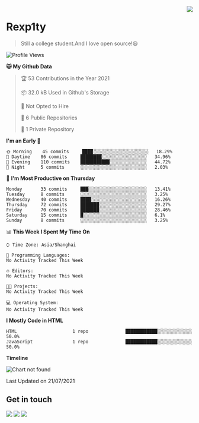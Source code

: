 <a href="#">
<img align="right" src="https://github-readme-stats.vercel.app/api?username=rexp1ty&show_icons=true&hide_border=true">
</a>

# Rexp1ty
> Still a college student.And I love open source!😃  

<!--START_SECTION:waka-->
![Profile Views](http://img.shields.io/badge/Profile%20Views-0-blue)

**🐱 My Github Data** 

> 🏆 53 Contributions in the Year 2021
 > 
> 📦 32.0 kB Used in Github's Storage 
 > 
> 🚫 Not Opted to Hire
 > 
> 📜 6 Public Repositories 
 > 
> 🔑 1 Private Repository 
 > 
**I'm an Early 🐤** 

```text
🌞 Morning    45 commits     ████░░░░░░░░░░░░░░░░░░░░░   18.29% 
🌆 Daytime    86 commits     ████████░░░░░░░░░░░░░░░░░   34.96% 
🌃 Evening    110 commits    ███████████░░░░░░░░░░░░░░   44.72% 
🌙 Night      5 commits      ░░░░░░░░░░░░░░░░░░░░░░░░░   2.03%

```
📅 **I'm Most Productive on Thursday** 

```text
Monday       33 commits     ███░░░░░░░░░░░░░░░░░░░░░░   13.41% 
Tuesday      8 commits      ░░░░░░░░░░░░░░░░░░░░░░░░░   3.25% 
Wednesday    40 commits     ████░░░░░░░░░░░░░░░░░░░░░   16.26% 
Thursday     72 commits     ███████░░░░░░░░░░░░░░░░░░   29.27% 
Friday       70 commits     ███████░░░░░░░░░░░░░░░░░░   28.46% 
Saturday     15 commits     █░░░░░░░░░░░░░░░░░░░░░░░░   6.1% 
Sunday       8 commits      ░░░░░░░░░░░░░░░░░░░░░░░░░   3.25%

```


📊 **This Week I Spent My Time On** 

```text
⌚︎ Time Zone: Asia/Shanghai

💬 Programming Languages: 
No Activity Tracked This Week

🔥 Editors: 
No Activity Tracked This Week

🐱‍💻 Projects: 
No Activity Tracked This Week

💻 Operating System: 
No Activity Tracked This Week

```

**I Mostly Code in HTML** 

```text
HTML                     1 repo              ████████████░░░░░░░░░░░░░   50.0% 
JavaScript               1 repo              ████████████░░░░░░░░░░░░░   50.0%

```


**Timeline**

![Chart not found](https://raw.githubusercontent.com/rexp1ty/rexp1ty/master/charts/bar_graph.png) 


 Last Updated on 21/07/2021
<!--END_SECTION:waka-->


## Get in touch
[![](https://img.shields.io/badge/-https://zuertx.tk-0e83cd?style=flat-square&logo=Blogger&logoColor=fff)](https://zuertx.tk)
[![](https://img.shields.io/badge/-@zuertx-3db6f1?style=flat-square&logo=Telegram&logoColor=2ca5e0)](https://t.me/zuertx)
[![](https://img.shields.io/badge/-zuertx@gmail.com-911318?style=flat-square&logo=Gmail&logoColor=white&labelColor=c14438)](mailto:zuertx_at_gmail.com)
